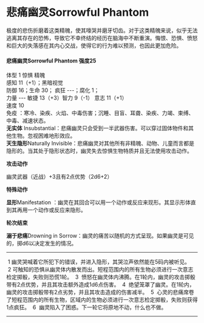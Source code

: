 # 悲痛幽灵Sorrowful Phantom

极度的悲伤折磨着这类精魄，使其嚎哭并磨牙切齿。对于这类精魄来说，似乎无法逃离其存在的恐怖，导致它不幸终结的经历在脑海中不断重演。悔恨、恐惧、愤怒和巨大的失落感在其内心交战，使得它的行为难以预测，也因此更加危险。

#### 悲痛幽灵Sorrowful Phantom 强度25

体型 1 惊惧 精魄\
感知 11（+1）；黑暗视觉\
防御 16；生命 30； 疯狂 ---；腐化 1；\
力量 --- 敏捷 13（+3）智力 9（-1） 意志 11（+1）\
速度 10\
免疫
：寒冷、染疾、火焰、中毒伤害；沉睡、目盲、耳聋、染疾、力竭、束缚、中毒、减速状态。\
**无实体**
Insubstantial：悲痛幽灵只会受到一半武器伤害。可以穿过固体物件和其他生物。忽视困难地形效应。\
**天生隐形**Naturally
Invisible：悲痛幽灵对其他所有非精魄、动物、儿童而言都是隐形的。当其处于隐形状态时，幽灵失去惊惧生物特质并且无法使用攻击动作。

**攻击动作**

幽灵武器（近战）+3且有2点优势（2d6+2）

**特殊动作**

**显形**Manifestation
：幽灵在其回合可以用一个动作或反应来现形。其显示形体直到其再用一个动作或反应来隐形。

**轮次结束**

**溺于悲痛**Drowning in
Sorrow：幽灵的痛苦以随机的方式呈现。如果幽灵是可见的，掷d6以决定发生的情况。

  ---- --------------------------------------------------------------------------------------------------
   1   幽灵哭喊着它所犯下的错误，并进入隐形，其哭泣声依然能在5码内被听见。 
   2   可触知的恐惧从幽灵体内散发而出。短程范围内的所有生物必须进行一次意志检定掷骰，失败则恐慌1轮。
   3    愤怒在幽灵体内沸腾。在1轮内，幽灵的攻击掷骰带有2点优势，并且其攻击额外造成1d6点伤害。
   4    绝望笼罩了幽灵。在1轮内，幽灵的攻击掷骰带有2点劣势，并且其攻击造成的伤害减半。
   5    心灵的悲痛席卷了短程范围内的所有生物，区域内的生物必须进行一次意志检定掷骰，失败则获得1点疯狂。
   6    幽灵陷入了困惑。下一轮它将原地不动，什么也不做。
  ---- --------------------------------------------------------------------------------------------------
